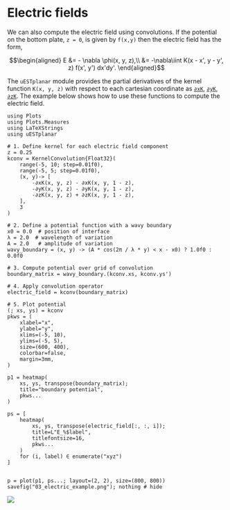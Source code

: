 # Electric fields

We can also compute the electric field using convolutions. If the potential on
the bottom plate, ``z = 0``, is given by ``f(x,y)`` then the electric field has
the form,

```math
\begin{aligned}
E &= - \nabla \phi(x, y, z),\\
&= -\nabla\iint K(x - x', y - y', z) f(x', y') dx'dy'. 
\end{aligned}
```

The `uESTplanar` module provides the partial derivatives of the kernel function
``K(x, y, z)`` with respect to each cartesian coordinate as [`∂xK`](@ref), 
[`∂yK`](@ref), [`∂zK`](@ref). The example below shows how to use these functions
to compute the electric field.

```@example
using Plots
using Plots.Measures
using LaTeXStrings
using uESTplanar

# 1. Define kernel for each electric field component
z = 0.25
kconv = KernelConvolution{Float32}(
    range(-5, 10; step=0.01f0),
    range(-5, 5; step=0.01f0),
    (x, y)-> [
        -∂xK(x, y, z) - ∂xK(x, y, 1 - z),
        -∂yK(x, y, z) - ∂yK(x, y, 1 - z),
        -∂zK(x, y, z) + ∂zK(x, y, 1 - z),
    ],
    3
)

# 2. Define a potential function with a wavy boundary
x0 = 0.0  # position of interface
λ = 2.0  # wavelength of variation
A = 2.0   # amplitude of variation
wavy_boundary = (x, y) -> (A * cos(2π / λ * y) < x - x0) ? 1.0f0 : 0.0f0

# 3. Compute potential over grid of convolution
boundary_matrix = wavy_boundary.(kconv.xs, kconv.ys')

# 4. Apply convolution operator
electric_field = kconv(boundary_matrix)

# 5. Plot potential
(; xs, ys) = kconv
pkws = (
    xlabel="x",
    ylabel="y",
    xlims=(-5, 10),
    ylims=(-5, 5),
    size=(600, 400),
    colorbar=false,
    margin=3mm,
)

p1 = heatmap(
    xs, ys, transpose(boundary_matrix);
    title="boundary potential",
    pkws...
)

ps = [
    heatmap(
        xs, ys, transpose(electric_field[:, :, i]);
        title=L"E_%$label",
        titlefontsize=16,
        pkws...
    )
    for (i, label) ∈ enumerate("xyz")
]


p = plot(p1, ps...; layout=(2, 2), size=(800, 800))
savefig("03_electric_example.png"); nothing # hide
```

![](03_electric_example.png)